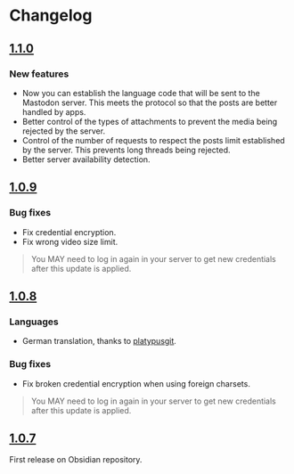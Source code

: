 # Changelog

## [1.1.0](https://github.com/elpamplina/mastodon-threading/compare/1.0.9...1.1.0)

### New features

* Now you can establish the language code that will be sent to the Mastodon server. This meets the protocol so that the posts are better handled by apps.
* Better control of the types of attachments to prevent the media being rejected by the server.
* Control of the number of requests to respect the posts limit established by the server. This prevents long threads being rejected.
* Better server availability detection.

## [1.0.9](https://github.com/elpamplina/mastodon-threading/compare/1.0.8...1.0.9)

### Bug fixes

* Fix credential encryption.
* Fix wrong video size limit.

> You MAY need to log in again in your server to get new credentials after this update is applied.

## [1.0.8](https://github.com/elpamplina/mastodon-threading/compare/1.0.7...1.0.8)

### Languages

* German translation, thanks to [platypusgit](https://github.com/platypusgit).

### Bug fixes

* Fix broken credential encryption when using foreign charsets.

> You MAY need to log in again in your server to get new credentials after this update is applied.

## [1.0.7](https://github.com/elpamplina/mastodon-threading/releases/tag/1.0.7)

First release on Obsidian repository.
